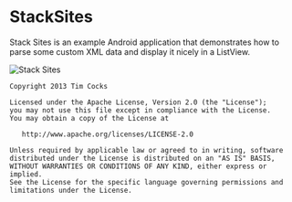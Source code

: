 StackSites
==========

Stack Sites is an example Android application that demonstrates how to parse some custom XML data and display it nicely in a ListView.

![Stack Sites](https://dl.dropboxusercontent.com/u/5724095/images/stacksites.png)

    Copyright 2013 Tim Cocks

    Licensed under the Apache License, Version 2.0 (the "License");
    you may not use this file except in compliance with the License.
    You may obtain a copy of the License at

       http://www.apache.org/licenses/LICENSE-2.0

    Unless required by applicable law or agreed to in writing, software
    distributed under the License is distributed on an "AS IS" BASIS,
    WITHOUT WARRANTIES OR CONDITIONS OF ANY KIND, either express or implied.
    See the License for the specific language governing permissions and
    limitations under the License.